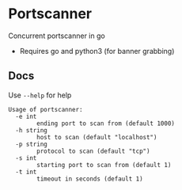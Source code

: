 # Portscanner
Concurrent portscanner in go

* Requires go and python3 (for banner grabbing)

## Docs
Use `--help` for help
```
Usage of portscanner:
  -e int
        ending port to scan from (default 1000)
  -h string
        host to scan (default "localhost")
  -p string
        protocol to scan (default "tcp")
  -s int
        starting port to scan from (default 1)
  -t int
        timeout in seconds (default 1)
```
